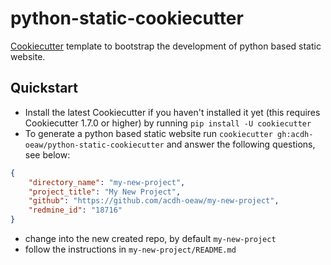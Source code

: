 # python-static-cookiecutter
[Cookiecutter](https://github.com/cookiecutter/cookiecutter) template to bootstrap the development of python based static website.

## Quickstart
* Install the latest Cookiecutter if you haven't installed it yet (this requires Cookiecutter 1.7.0 or higher) by running `pip install -U cookiecutter`
* To generate a python based static website run `cookiecutter gh:acdh-oeaw/python-static-cookiecutter` and answer the following questions, see below:

```json
{
    "directory_name": "my-new-project",
    "project_title": "My New Project",
    "github": "https://github.com/acdh-oeaw/my-new-project",
    "redmine_id": "18716"
} 
```

* change into the new created repo, by default `my-new-project`
* follow the instructions in `my-new-project/README.md`